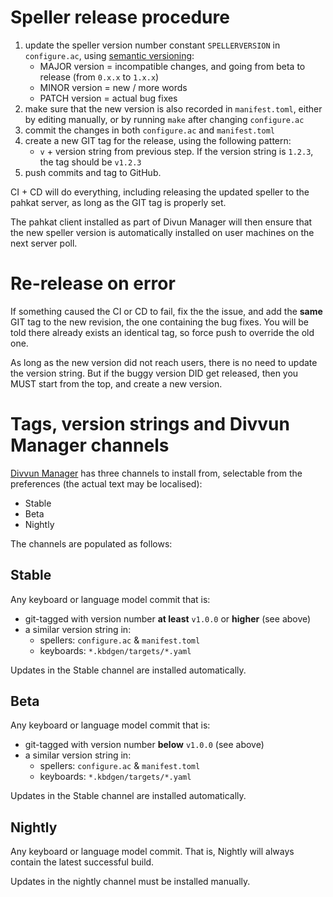 # Speller release procedure

1. update the speller version number constant `SPELLERVERSION` in `configure.ac`, using [semantic versioning](https://semver.org):
    - MAJOR version = incompatible changes, and going from beta to release (from `0.x.x` to `1.x.x`)
    - MINOR version = new / more words
    - PATCH version = actual bug fixes
1. make sure that the new version is also recorded in `manifest.toml`, either by editing manually, or by running `make` after changing `configure.ac`
1. commit the changes in both `configure.ac` and `manifest.toml`
1. create a new GIT tag for the release, using the following pattern:
    - `v` + version string from previous step. If the version string is `1.2.3`, the tag should be `v1.2.3`
1. push commits and tag to GitHub.

CI + CD will do everything, including releasing the updated speller to the pahkat server, as long as the GIT tag is properly set.

The pahkat client installed as part of Divun Manager will then ensure that the new speller version is automatically installed on user machines on the next server poll.

# Re-release on error

If something caused the CI or CD to fail, fix the the issue, and add the **same** GIT tag to the new revision, the one containing the bug fixes. You will be told there already exists an identical tag, so force push to override the old one.

As long as the new version did not reach users, there is no need to update the version string. But if the buggy version DID get released, then you MUST start from the top, and create a new version.

# Tags, version strings and Divvun Manager channels

[Divvun Manager](https://divvun.org) has three channels to install from, selectable from the preferences (the actual text may be localised):

- Stable
- Beta
- Nightly

The channels are populated as follows:

## Stable

Any keyboard or language model commit that is:

- git-tagged with version number **at least** `v1.0.0` or **higher** (see above)
- a similar version string in:
    - spellers: `configure.ac` & `manifest.toml`
    - keyboards: `*.kbdgen/targets/*.yaml`

Updates in the Stable channel are installed automatically.

## Beta

Any keyboard or language model commit that is:

- git-tagged with version number **below** `v1.0.0` (see above)
- a similar version string in:
    - spellers: `configure.ac` & `manifest.toml`
    - keyboards: `*.kbdgen/targets/*.yaml`

Updates in the Stable channel are installed automatically.

## Nightly

Any keyboard or language model commit. That is, Nightly will always contain the
latest successful build.

Updates in the nightly channel must be installed manually.
